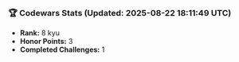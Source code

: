 ### 🏆 Codewars Stats (Updated: 2025-08-22 18:11:49 UTC)

- **Rank:** 8 kyu
- **Honor Points:** 3
- **Completed Challenges:** 1
